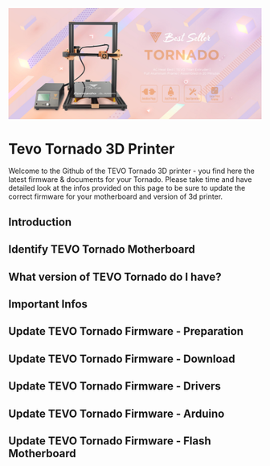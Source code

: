 ![tevo3d](img/tevo-3dprinter-tornado-01.jpg)
# Tevo Tornado 3D Printer

Welcome to the Github of the TEVO Tornado 3D printer - you find here the latest firmware & documents for your Tornado. Please take time and have detailed look at the infos provided on this page to be sure to update the correct firmware for your motherboard and version of 3d printer.




## Introduction 


## Identify TEVO Tornado Motherboard 


## What version of TEVO Tornado do I have? 


## Important Infos


## Update TEVO Tornado Firmware - Preparation


## Update TEVO Tornado Firmware - Download


## Update TEVO Tornado Firmware - Drivers


## Update TEVO Tornado Firmware - Arduino


## Update TEVO Tornado Firmware - Flash Motherboard

